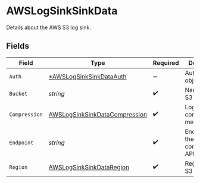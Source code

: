 # AWSLogSinkSinkData

Details about the AWS S3 log sink.


## Fields

| Field                                                                                 | Type                                                                                  | Required                                                                              | Description                                                                           | Example                                                                               |
| ------------------------------------------------------------------------------------- | ------------------------------------------------------------------------------------- | ------------------------------------------------------------------------------------- | ------------------------------------------------------------------------------------- | ------------------------------------------------------------------------------------- |
| `Auth`                                                                                | [*AWSLogSinkSinkDataAuth](../../models/shared/awslogsinksinkdataauth.md)              | :heavy_minus_sign:                                                                    | Authentication object.                                                                |                                                                                       |
| `Bucket`                                                                              | *string*                                                                              | :heavy_check_mark:                                                                    | Name of the S3 Bucket.                                                                | northflank-logs                                                                       |
| `Compression`                                                                         | [AWSLogSinkSinkDataCompression](../../models/shared/awslogsinksinkdatacompression.md) | :heavy_check_mark:                                                                    | Log file compression method.                                                          | gzip                                                                                  |
| `Endpoint`                                                                            | *string*                                                                              | :heavy_check_mark:                                                                    | Endpoint for the AWS S3 or compatible API bucket.                                     | my.bucket.com                                                                         |
| `Region`                                                                              | [AWSLogSinkSinkDataRegion](../../models/shared/awslogsinksinkdataregion.md)           | :heavy_check_mark:                                                                    | Region of the S3 bucket.                                                              | eu-west-2                                                                             |